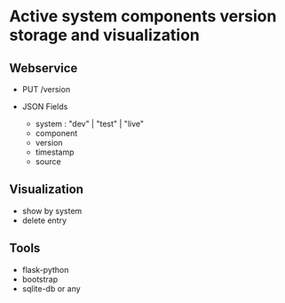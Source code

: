# Active system components version storage and visualization


## Webservice

 - PUT /version

 - JSON Fields
   + system : "dev" | "test" | "live"
   + component
   + version
   + timestamp
   + source
    

## Visualization

 - show by system
 - delete entry


## Tools
- flask-python
- bootstrap
- sqlite-db or any
